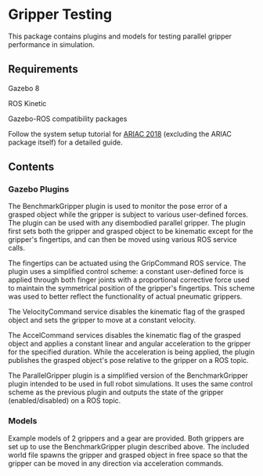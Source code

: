 # Gripper Testing

This package contains plugins and models for testing parallel gripper performance in simulation.

## Requirements

Gazebo 8

ROS Kinetic

Gazebo-ROS compatibility packages

Follow the system setup tutorial for [ARIAC 2018](http://wiki.ros.org/ariac/2018/Tutorials/SystemsSetup) (excluding the ARIAC package itself) for a detailed guide.

## Contents

### Gazebo Plugins

The BenchmarkGripper plugin is used to monitor the pose error of a grasped object while the gripper is subject to various user-defined forces. The plugin can be used with any disembodied parallel gripper. The plugin first sets both the gripper and grasped object to be kinematic except for the gripper's fingertips, and can then be moved using various ROS service calls.

The fingertips can be actuated using the GripCommand ROS service. The plugin uses a simplified control scheme: a constant user-defined force is applied through both finger joints with a proportional corrective force used to maintain the symmetrical position of the gripper's fingertips. This scheme was used to better reflect the functionality of actual pneumatic grippers.

The VelocityCommand service disables the kinematic flag of the grasped object and sets the gripper to move at a constant velocity.

The AccelCommand services disables the kinematic flag of the grasped object and applies a constant linear and angular acceleration to the gripper for the specified duration. While the acceleration is being applied, the plugin publishes the grasped object's pose relative to the gripper on a ROS topic.

The ParallelGripper plugin is a simplified version of the BenchmarkGripper plugin intended to be used in full robot simulations. It uses the same control scheme as the previous plugin and outputs the state of the gripper (enabled/disabled) on a ROS topic.

### Models

Example models of 2 grippers and a gear are provided. Both grippers are set up to use the BenchmarkGripper plugin described above. The included world file spawns the gripper and grasped object in free space so that the gripper can be moved in any direction via acceleration commands.
